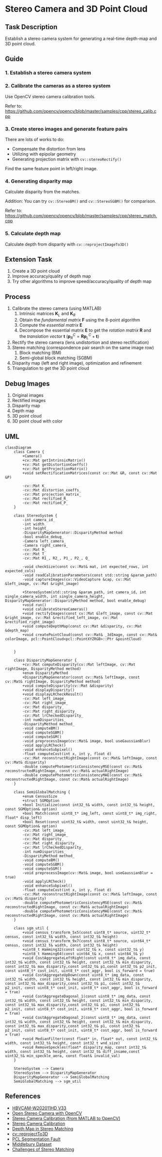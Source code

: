 # Stereo Camera and 3D Point Cloud

## Task Description
Establish a stereo camera system for generating a real-time depth-map and 3D point cloud.

## Guide
### 1. Establish a stereo camera system
### 2. Calibrate the cameras as a stereo system
Use OpenCV stereo camera calibration tools.

Refer to: https://github.com/opencv/opencv/blob/master/samples/cpp/stereo_calib.cpp

### 3. Create stereo images and generate feature pairs
There are lots of works to do:

- Compensate the distortion from lens
- Utilizing with epipolar geometry
- Generating projection matrix with `cv::stereoRectify()`

Find the same feature point in left/right image.

### 4. Generating disparity map
Calculate disparity from the matches.

Addition: You can try `cv::StereoBM()` and `cv::StereoSGBM()` for comparison.

Refer to: https://github.com/opencv/opencv/blob/master/samples/cpp/stereo_match.cpp

### 5. Calculate depth map
Calculate depth from disparity with `cv::reprojectImageTo3D()`

## Extension Task
1. Create a 3D point cloud
2. Improve accuracy/quality of depth map
3. Try other algorithms to improve speed/accuracy/quality of depth map

## Process
1. Calibrate the stereo camera (using MATLAB)
   1. Intrinsic matrices $\mathbf{K}_L$ and $\mathbf{K}_R$
   2. Obtain the *fundamental matrix* $\mathbf{F}$ using the 8-point algorithm
   3. Compute the *essential matrix* $\mathbf{E}$
   4. Decompose the essential matrix $\mathbf{E}$ to get the *rotation matrix* $\mathbf{R}$ and the *translation vector* $\mathbf{t}$ ($\mathbf{p}_R^C = \mathbf{R}\mathbf{p}_L^C+\mathbf{t}$)
2. Rectify the stereo camera (lens undistortion and stereo rectification)
3. Stereo matching (correspondence pair search on the same image row)
   1. Block matching (BM)
   2. Semi-global block matching (SGBM)
4.  Disparity map (left and right image), optimization and refinement
5.  Triangulation to get the 3D point cloud

## Debug Images
1. Original images
2. Rectified images
3. Disparity map
4. Depth map
5. 3D point cloud
6. 3D point cloud with color

## UML
```mermaid
classDiagram
    class Camera {
        +Camera()
        +cv::Mat getIntrinsicMatrix()
        +cv::Mat getDistortionCoeffs()
        +cv::Mat getProjectionMatrix()
        +void setRectificationMatrices(const cv::Mat &R, const cv::Mat &P)

        -cv::Mat K_
        -cv::Mat distortion_coeffs_
        -cv::Mat projection_matrix_
        -cv::Mat rectified_R_
        -cv::Mat rectified_P_
    }

    class StereoSystem {
        -int camera_id_
        -int width_
        -int height_
        -DisparityMapGenerator::DisparityMethod method
        -bool enable_debug_
        -Camera left_camera_
        -Camera right_camera_
        -cv::Mat R_
        -cv::Mat T_
        -cv::Mat R1_, R2_, P1_, P2_, Q_

        -void checkSize(const cv::Mat& mat, int expected_rows, int expected_cols)
        -void readCalibrationParameters(const std::string &param_path)
        -void captureImages(cv::VideoCapture &cap, cv::Mat &left_image, cv::Mat &right_image)

        +StereoSystem(std::string &param_path, int camera_id, int single_camera_width, int single_camera_height, DisparityMapGenerator::DisparityMethod method, bool enable_debug)
        +void run()
        +void calibrateStereoCameras()
        +void rectifyImages(const cv::Mat &left_image, const cv::Mat &right_image, cv::Mat &rectified_left_image, cv::Mat &rectified_right_image)
        +void computeDepthMap(const cv::Mat &disparity, cv::Mat &depth_map)
        +void createPointCloud(const cv::Mat& _3dImage, const cv::Mat& colorImage, pcl::PointCloud<pcl::PointXYZRGB>::Ptr &pointCloud)


    }

    class DisparityMapGenerator {
        +cv::Mat computeDisparity(cv::Mat leftImage, cv::Mat rightImage, DisparityMethod method)
        +enum DisparityMethod
        +DisparityMapGenerator(const cv::Mat& leftImage, const cv::Mat& rightImage, DisparityMethod method)
        +void computeDisparity(cv::Mat &disparity)
        +void displayDisparity()
        +void displayLRCheckResult()
        -cv::Mat left_image_
        -cv::Mat right_image_
        -cv::Mat disparity_
        -cv::Mat right_disparity_
        -cv::Mat lrCheckedDisparity_
        -int numDisparities_
        -DisparityMethod method_
        -void computeBM()
        -void computeSGBM()
        -void computeSGM()
        -void preprocessImage(cv::Mat& image, bool useGaussianBlur)
        -void applyLRCheck()
        -void enhanceSubpixel()
        -float computeCost(int x, int y, float d)
        -cv::Mat reconstructRightImage(const cv::Mat& leftImage, const cv::Mat& disparity)
        -double computePhotometricConsistencyMSE(const cv::Mat& reconstructedRightImage, const cv::Mat& actualRightImage)
        -double computePhotometricConsistencyMAE(const cv::Mat& reconstructedRightImage, const cv::Mat& actualRightImage)
    }

    class SemiGlobalMatching {
        +enum CensusSize
        +struct SGMOption
        +bool Initialize(const int32_t& width, const int32_t& height, const SGMOption& option)
        +bool Match(const uint8_t* img_left, const uint8_t* img_right, float* disp_left)
        +bool Reset(const uint32_t& width, const uint32_t& height, const SGMOption& option)
        -cv::Mat left_image_
        -cv::Mat right_image_
        -cv::Mat disparity_
        -cv::Mat right_disparity_
        -cv::Mat lrCheckedDisparity_
        -int numDisparities_
        -DisparityMethod method_
        -void computeBM()
        -void computeSGBM()
        -void computeSGM()
        -void preprocessImage(cv::Mat& image, bool useGaussianBlur = true)
        -void applyLRCheck()
        -void enhanceSubpixel()
        -float computeCost(int x, int y, float d)
        -cv::Mat reconstructRightImage(const cv::Mat& leftImage, const cv::Mat& disparity)
        -double computePhotometricConsistencyMSE(const cv::Mat& reconstructedRightImage, const cv::Mat& actualRightImage)
        -double computePhotometricConsistencyMAE(const cv::Mat& reconstructedRightImage, const cv::Mat& actualRightImage)
    }

    class sgm_util {
        +void census_transform_5x5(const uint8_t* source, uint32_t* census, const int32_t& width, const int32_t& height)
        +void census_transform_9x7(const uint8_t* source, uint64_t* census, const int32_t& width, const int32_t& height)
        +uint8_t Hamming32(const uint32_t& x, const uint32_t& y)
        +uint8_t Hamming64(const uint64_t& x, const uint64_t& y)
        +void CostAggregateLeftRight(const uint8_t* img_data, const int32_t& width, const int32_t& height, const int32_t& min_disparity, const int32_t& max_disparity,const int32_t& p1,const int32_t& p2_init, const uint8_t* cost_init, uint8_t* cost_aggr, bool is_forward = true)
        +void CostAggregateUpDown(const uint8_t* img_data, const int32_t& width, const int32_t& height, const int32_t& min_disparity, const int32_t& max_disparity,const int32_t& p1, const int32_t& p2_init, const uint8_t* cost_init, uint8_t* cost_aggr, bool is_forward = true)
        +void CostAggregateDagonal_1(const uint8_t* img_data, const int32_t& width, const int32_t& height, const int32_t& min_disparity, const int32_t& max_disparity,const int32_t& p1, const int32_t& p2_init, const uint8_t* cost_init, uint8_t* cost_aggr, bool is_forward = true)
        +void CostAggregateDagonal_2(const uint8_t* img_data, const int32_t& width, const int32_t& height, const int32_t& min_disparity, const int32_t& max_disparity,const int32_t& p1, const int32_t& p2_init, const uint8_t* cost_init, uint8_t* cost_aggr, bool is_forward = true)
        +void MedianFilter(const float* in, float* out, const int32_t& width, const int32_t& height, const int32_t wnd_size)
        +void RemoveSpeckles(float* disparity_map, const int32_t& width, const int32_t& height, const int32_t& diff_insame,const uint32_t& min_speckle_aera, const float& invalid_val)
    }

    StereoSystem --> Camera
    StereoSystem --> DisparityMapGenerator
    DisparityMapGenerator --> SemiGlobalMatching
    SemiGlobalMatching --> sgm_util
```

## References
- [HBVCAM-W202011HD V33](https://detail.1688.com/offer/753903056520.html)
- [Open Stereo Camera with OpenCV](https://zhaoxuhui.top/blog/2018/12/03/OpenSteroCameraWithOpenCV.html)
- [Stereo Camera Calibration (from MATLAB to OpenCV)](https://zhuanlan.zhihu.com/p/153329285)
- [Stereo Camera Calibration](https://www.cnblogs.com/champrin/p/17034043.html)
- [Depth Map in Stereo Matching](https://www.cnblogs.com/riddick/p/8486223.html)
- [cv::reprojectTo3D](https://blog.csdn.net/Gordon_Wei/article/details/86319058)
- [PCL Segmentation Fault](https://blog.csdn.net/weixin_45802055/article/details/131194547)
- [Middlebury Dataset](https://vision.middlebury.edu/stereo/data/)
- [Challenges of Stereo Matching](https://blog.csdn.net/He3he3he/article/details/101148558)